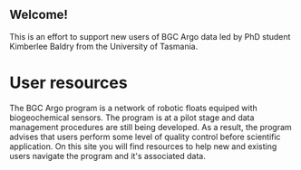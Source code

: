 ## Welcome! 
This is an effort to support new users of BGC Argo data led by PhD student Kimberlee Baldry from the University of Tasmania.

# User resources

The BGC Argo program is a network of robotic floats equiped with biogeochemical sensors. The program is at a pilot stage and data management procedures are still being developed. As a result, the program advises that users perform some level of quality control before scientific application. On this site you will find resources to help new and existing users navigate the program and it's associated data.
